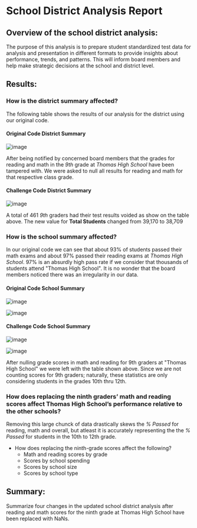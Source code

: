 # School District Analysis Report

## Overview of the school district analysis:
The purpose of this analysis is to prepare student standardized test data for analysis and presentation in different formats to provide insights about performance, trends, and patterns. This will inform board members and help make strategic decisions at the school and district level. 

## Results:
### How is the district summary affected?
The following table shows the results of our analysis for the district using our original code.
#### Original Code District Summary
![image](https://user-images.githubusercontent.com/110706169/189073645-4cd7fb5a-9aca-40bf-b4d0-2f795d4e9124.png)

After being notified by concerned board members that the grades for reading and math in the *9th* grade  at *Thomas High School* have been tampered with. We were asked to null all results for reading and math for that respective class grade.

#### Challenge Code District Summary
![image](https://user-images.githubusercontent.com/110706169/189073441-65421228-1093-41a5-8666-410ce1fdc789.png)

A total of 461 *9th* graders had their test results voided as show on the table above. The new value for **Total Students** changed from 39,170 to 38,709

### How is the school summary affected?
In our original code we can see that about 93% of students passed their math exams and about 97% passed their reading exams at *Thomas High School*. 97% is an absurdly high pass rate if we consider that thousands of students attend "Thomas High School". It is no wonder that the board members noticed there was an irregularity in our data.
#### Original Code School Summary
![image](https://user-images.githubusercontent.com/110706169/189081044-80e387f1-e5f3-4833-a8c3-702aa863555b.png)

![image](https://user-images.githubusercontent.com/110706169/189080479-b215279c-1cb4-4337-892f-050ecd5188b0.png)


#### Challenge Code School Summary
![image](https://user-images.githubusercontent.com/110706169/189081106-abb2636c-10e9-49f7-9916-38aca7932555.png)

![image](https://user-images.githubusercontent.com/110706169/189080118-1c4906ab-4e6d-4ca4-be61-62728cbcd7e2.png)

After nulling grade scores in math and reading for 9th graders at "Thomas High School" we were left with the table shown above. Since we are not counting scores for 9th graders; naturally, these statistics are only considering students in the grades 10th thru 12th.

### How does replacing the ninth graders’ math and reading scores affect Thomas High School’s performance relative to the other schools?
Removing this large chunck of data drastically skews the *% Passed* for reading, math and overall, but atleast it is accurately representing the the *% Passed* for students in the 10th to 12th grade.

- How does replacing the ninth-grade scores affect the following?
   - Math and reading scores by grade
   - Scores by school spending
   - Scores by school size
   - Scores by school type
## Summary:

Summarize four changes in the updated school district analysis after reading and math scores for the ninth grade at Thomas High School have been replaced with NaNs.
